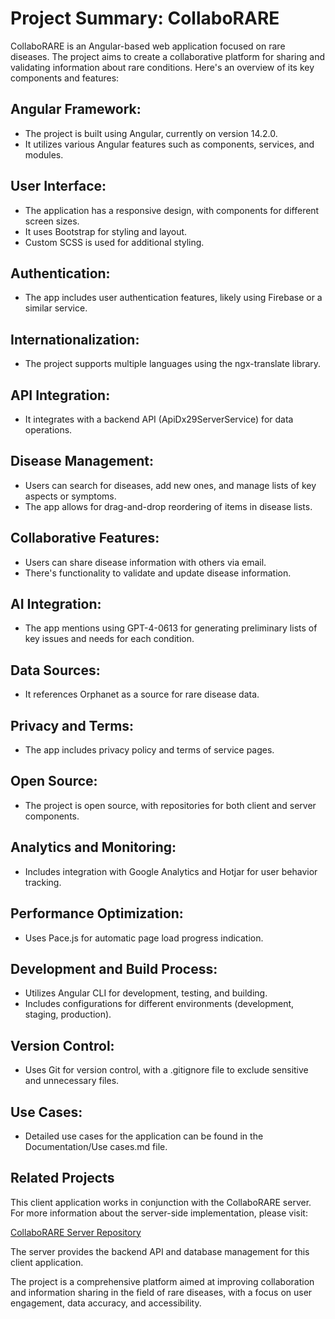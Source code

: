 # Project Summary: CollaboRARE

CollaboRARE is an Angular-based web application focused on rare diseases. The project aims to create a collaborative platform for sharing and validating information about rare conditions. Here's an overview of its key components and features:

## Angular Framework:
- The project is built using Angular, currently on version 14.2.0.
- It utilizes various Angular features such as components, services, and modules.

## User Interface:
- The application has a responsive design, with components for different screen sizes.
- It uses Bootstrap for styling and layout.
- Custom SCSS is used for additional styling.

## Authentication:
- The app includes user authentication features, likely using Firebase or a similar service.

## Internationalization:
- The project supports multiple languages using the ngx-translate library.

## API Integration:
- It integrates with a backend API (ApiDx29ServerService) for data operations.

## Disease Management:
- Users can search for diseases, add new ones, and manage lists of key aspects or symptoms.
- The app allows for drag-and-drop reordering of items in disease lists.

## Collaborative Features:
- Users can share disease information with others via email.
- There's functionality to validate and update disease information.

## AI Integration:
- The app mentions using GPT-4-0613 for generating preliminary lists of key issues and needs for each condition.

## Data Sources:
- It references Orphanet as a source for rare disease data.

## Privacy and Terms:
- The app includes privacy policy and terms of service pages.

## Open Source:
- The project is open source, with repositories for both client and server components.

## Analytics and Monitoring:
- Includes integration with Google Analytics and Hotjar for user behavior tracking.

## Performance Optimization:
- Uses Pace.js for automatic page load progress indication.

## Development and Build Process:
- Utilizes Angular CLI for development, testing, and building.
- Includes configurations for different environments (development, staging, production).

## Version Control:
- Uses Git for version control, with a .gitignore file to exclude sensitive and unnecessary files.

## Use Cases:
- Detailed use cases for the application can be found in the Documentation/Use cases.md file.

## Related Projects

This client application works in conjunction with the CollaboRARE server. For more information about the server-side implementation, please visit:

[CollaboRARE Server Repository](https://github.com/foundation29org/collaborare_server)

The server provides the backend API and database management for this client application.

The project is a comprehensive platform aimed at improving collaboration and information sharing in the field of rare diseases, with a focus on user engagement, data accuracy, and accessibility.




